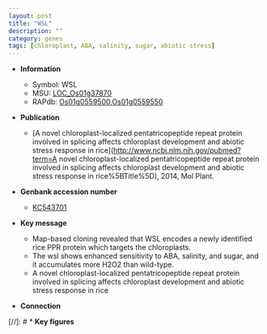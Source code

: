 ```yaml
---
layout: post
title: "WSL"
description: ""
category: genes
tags: [chloroplast, ABA, salinity, sugar, abiotic stress]
---
```


* **Information**  
    + Symbol: WSL  
    + MSU: [LOC_Os01g37870](http://rice.uga.edu/cgi-bin/ORF_infopage.cgi?orf=LOC_Os01g37870)  
    + RAPdb: [Os01g0559500](https://rapdb.dna.affrc.go.jp/locus/?name=Os01g0559500),[Os01g0559550](https://rapdb.dna.affrc.go.jp/locus/?name=Os01g0559550)  

* **Publication**  
    + [A novel chloroplast-localized pentatricopeptide repeat protein involved in splicing affects chloroplast development and abiotic stress response in rice](http://www.ncbi.nlm.nih.gov/pubmed?term=A novel chloroplast-localized pentatricopeptide repeat protein involved in splicing affects chloroplast development and abiotic stress response in rice%5BTitle%5D), 2014, Mol Plant.

* **Genbank accession number**  
    + [KC543701](http://www.ncbi.nlm.nih.gov/nuccore/KC543701)

* **Key message**  
    + Map-based cloning revealed that WSL encodes a newly identified rice PPR protein which targets the chloroplasts.
    + The wsl shows enhanced sensitivity to ABA, salinity, and sugar, and it accumulates more H2O2 than wild-type.
    + A novel chloroplast-localized pentatricopeptide repeat protein involved in splicing affects chloroplast development and abiotic stress response in rice

* **Connection**  

[//]: # * **Key figures**  


